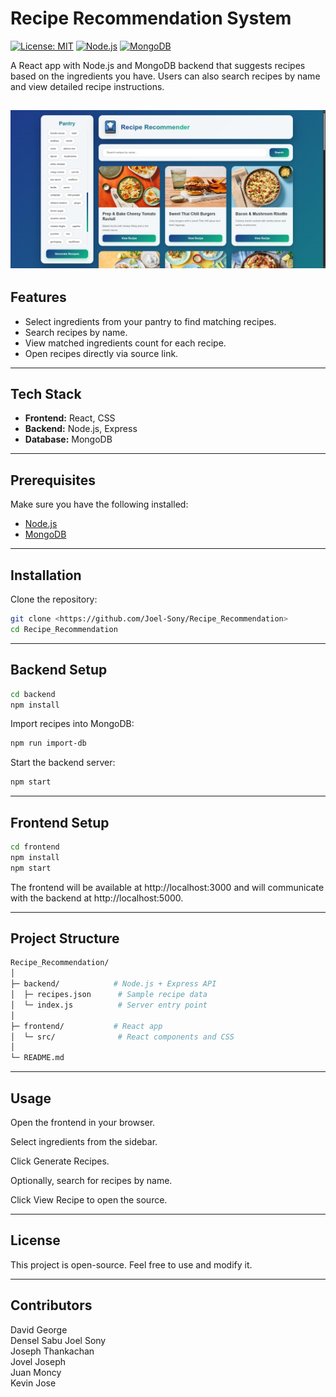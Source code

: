 # Recipe Recommendation System


[![License: MIT](https://img.shields.io/badge/License-MIT-green.svg)](https://opensource.org/licenses/MIT)
[![Node.js](https://img.shields.io/badge/Node.js-v18.0.0-green)](https://nodejs.org/)
[![MongoDB](https://img.shields.io/badge/MongoDB-v6.0.0-green)](https://www.mongodb.com/)


A React app with Node.js and MongoDB backend that suggests recipes based on the ingredients you have. Users can also search recipes by name and view detailed recipe instructions.

![App Homepage](images/homepage.png)
---

## Features

- Select ingredients from your pantry to find matching recipes.
- Search recipes by name.
- View matched ingredients count for each recipe.
- Open recipes directly via source link.

---

## Tech Stack

- **Frontend:** React, CSS
- **Backend:** Node.js, Express
- **Database:** MongoDB

---

## Prerequisites

Make sure you have the following installed:

- [Node.js](https://nodejs.org/)
- [MongoDB](https://www.mongodb.com/)

---

## Installation

Clone the repository:

```bash
git clone <https://github.com/Joel-Sony/Recipe_Recommendation>
cd Recipe_Recommendation
```

---

## Backend Setup

```bash
cd backend
npm install
```

Import recipes into MongoDB:

```bash
npm run import-db
```

Start the backend server:

```bash
npm start
```

---
## Frontend Setup

```bash
cd frontend
npm install
npm start
```

The frontend will be available at http://localhost:3000 and will communicate with the backend at http://localhost:5000.

---
## Project Structure

```bash
Recipe_Recommendation/
│
├─ backend/            # Node.js + Express API
│  ├─ recipes.json      # Sample recipe data
│  └─ index.js          # Server entry point
│
├─ frontend/           # React app
│  └─ src/              # React components and CSS
│
└─ README.md
```

---
## Usage

Open the frontend in your browser.

Select ingredients from the sidebar.

Click Generate Recipes.

Optionally, search for recipes by name.

Click View Recipe to open the source.

---

## License

This project is open-source. Feel free to use and modify it.

---
## Contributors

David George  
Densel Sabu
Joel Sony  
Joseph Thankachan  
Jovel Joseph   
Juan Moncy   
Kevin Jose  

